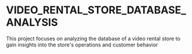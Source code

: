 # VIDEO_RENTAL_STORE_DATABASE_ANALYSIS
This project  focuses on analyzing the database of a video rental store to gain insights into the store's operations and customer behavior
